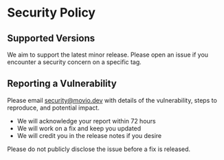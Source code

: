 # Security Policy

## Supported Versions
We aim to support the latest minor release. Please open an issue if you encounter a security concern on a specific tag.

## Reporting a Vulnerability
Please email security@movio.dev with details of the vulnerability, steps to reproduce, and potential impact.

- We will acknowledge your report within 72 hours
- We will work on a fix and keep you updated
- We will credit you in the release notes if you desire

Please do not publicly disclose the issue before a fix is released.
